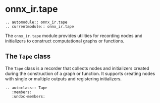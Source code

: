 # onnx_ir.tape

```{eval-rst}
.. automodule:: onnx_ir.tape
.. currentmodule:: onnx_ir.tape
```

The `onnx_ir.tape` module provides utilities for recording nodes and initializers to construct computational graphs or functions.

## The `Tape` class

The `Tape` class is a recorder that collects nodes and initializers created during the construction of a graph or function. It supports creating nodes with single or multiple outputs and registering initializers.

```{eval-rst}
.. autoclass:: Tape
   :members:
   :undoc-members:
```
